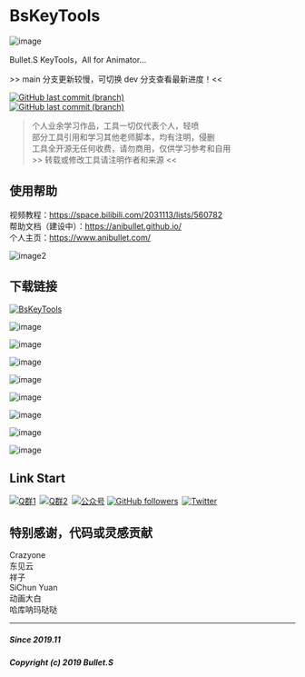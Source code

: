 # BsKeyTools
![image](https://raw.githubusercontent.com/AniBullet/BsKeyTools/main/BsKeyToolsPrev.gif)  

Bullet.S KeyTools，All for Animator...  

\>> main 分支更新较慢，可切换 dev 分支查看最新进度！<<  

[![GitHub last commit (branch)](https://img.shields.io/github/last-commit/AniBullet/BsKeyTools/dev?style=flat&logo=github&label=dev-last-commit)](https://github.com/AniBullet/BsKeyTools/tree/dev)  
[![GitHub last commit (branch)](https://img.shields.io/github/last-commit/AniBullet/BsKeyTools/main?style=flat&logo=github&label=main-last-commit)](https://github.com/AniBullet/BsKeyTools/tree/main)  

> 个人业余学习作品，工具一切仅代表个人，轻喷  
部分工具引用和学习其他老师脚本，均有注明，侵删  
工具全开源无任何收费，请勿商用，仅供学习参考和自用  
\>> 转载或修改工具请注明作者和来源 <<

## 使用帮助
视频教程：https://space.bilibili.com/2031113/lists/560782  
帮助文档（建设中）：https://anibullet.github.io/  
个人主页：https://www.anibullet.com/

![image2](https://raw.githubusercontent.com/AniBullet/BsKeyTools/main/SetupPrev.gif)  

## 下载链接
[![BsKeyTools](https://img.shields.io/badge/BsKeyTools-LatestReleases-success?style=flat-square&logo=github)](https://github.com/AniBullet/BsKeyTools/releases/latest)

![image](https://raw.githubusercontent.com/AniBullet/BsKeyTools/main/PreviewRes/01.png)  

![image](https://raw.githubusercontent.com/AniBullet/BsKeyTools/main/PreviewRes/02.png)  

![image](https://raw.githubusercontent.com/AniBullet/BsKeyTools/main/PreviewRes/03.png)  

![image](https://raw.githubusercontent.com/AniBullet/BsKeyTools/main/PreviewRes/04.png)  

![image](https://raw.githubusercontent.com/AniBullet/BsKeyTools/main/PreviewRes/05.png)  

![image](https://raw.githubusercontent.com/AniBullet/BsKeyTools/main/PreviewRes/06.png)  

![image](https://raw.githubusercontent.com/AniBullet/BsKeyTools/main/PreviewRes/07.png)  

![image](https://raw.githubusercontent.com/AniBullet/BsKeyTools/main/PreviewRes/08.png)  

## Link Start
[![Q群1](https://img.shields.io/badge/交流吹水群1-993590655-blue?style=flat-square&logo=Tencent-QQ)](https://jq.qq.com/?_wv=1027&k=hmeHhTwu)&ensp;[![Q群2](https://img.shields.io/badge/交流吹水群2-907481113-blue?style=flat-square&logo=Tencent-QQ)](https://qm.qq.com/q/FZ2gBKJeYE)&ensp;[![公众号](https://img.shields.io/badge/微信公众号-@aniBullet-success?style=flat-square&logo=wechat)](https://www.anibullet.com/about/)
[![GitHub followers](https://img.shields.io/github/followers/AniBullet?label=%E5%85%B3%E6%B3%A8&style=social)](https://github.com/AniBullet)&ensp;[![Twitter](https://img.shields.io/twitter/follow/aniBulletCom?label=BulletS&style=social)](https://twitter.com/aniBulletCom)

## 特别感谢，代码或灵感贡献
Crazyone  
东见云  
祥子  
SiChun Yuan  
动画大白  
哈库呐玛哒哒  

---
##### Since 2019.11
##### Copyright (c) 2019 Bullet.S
